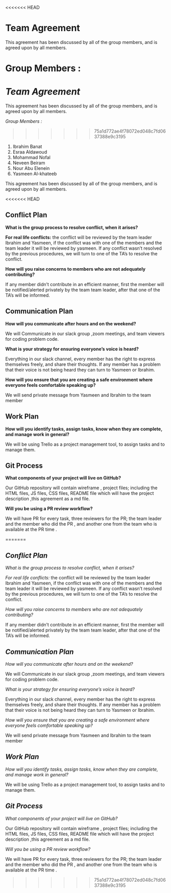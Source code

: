 <<<<<<< HEAD
# **Team Agreement**

This agreement has been discussed by all of the group members, and is agreed upon by all members.

**Group Members :**
=======
# _Team Agreement_

This agreement has been discussed by all of the group members, and is agreed upon by all members.

_Group Members :_

>>>>>>> 75a1d772ae4f78072ed048c7fd0637388e9c3195
1. Ibrahim Banat
2. Esraa Aldawoud
3. Mohammad Nofal
4. Neveen Beiram
5. Nour Abu Elenein
6. Yasmeen Al-khateeb

This agreement has been discussed by all of the group members, and is agreed upon by all members.

<<<<<<< HEAD

## **Conflict Plan**

**What is the group process to resolve conflict, when it arises?**

**For real life conflicts:** the conflict will be reviewed by the team leader Ibrahim and Yasmeen, if the conflict was with one of the members and the team leader it will be reviewed by yasmeen. If any conflict wasn’t resolved by the previous procedures, we will turn to one of the TA’s to resolve the conflict. 

**How will you raise concerns to members who are not adequately contributing?**

If any member didn’t contribute in an efficient manner, first the member will be notified/alerted privately by the team team leader, after that one of the TA’s will be informed. 

## **Communication Plan**

**How will you communicate after hours and on the weekend?**

We will Communicate in our slack group ,zoom meetings, and team viewers for coding problem code.

**What is your strategy for ensuring everyone’s voice is heard?**

Everything in our slack channel, every member has the right to express themselves freely, and share their thoughts. If any member has a problem that their voice is  not being heard they can turn to Yasmeen or Ibrahim. 

**How will you ensure that you are creating a safe environment where everyone feels comfortable speaking up?**

We will send private message from Yasmeen and Ibrahim to the team member

## **Work Plan**

**How will you identify tasks, assign tasks, know when they are complete, and manage work in general?**

We will be using Trello as a project management tool, to assign tasks and to manage them. 

## **Git Process**

**What components of your project will live on GitHub?**

Our GitHub repository  will contain wireframe , project files; including the HTML files, JS files, CSS files, README file which will have the project description ,this agreement as a md file. 


**Will you be using a PR review workflow?**

We will  have PR for every task, three reviewers for the PR; the team leader and the member who did the PR , and another one from the team who is available at the PR time .











=======
## _Conflict Plan_

_What is the group process to resolve conflict, when it arises?_

_For real life conflicts:_ the conflict will be reviewed by the team leader Ibrahim and Yasmeen, if the conflict was with one of the members and the team leader it will be reviewed by yasmeen. If any conflict wasn’t resolved by the previous procedures, we will turn to one of the TA’s to resolve the conflict.

_How will you raise concerns to members who are not adequately contributing?_

If any member didn’t contribute in an efficient manner, first the member will be notified/alerted privately by the team team leader, after that one of the TA’s will be informed.

## _Communication Plan_

_How will you communicate after hours and on the weekend?_

We will Communicate in our slack group ,zoom meetings, and team viewers for coding problem code.

_What is your strategy for ensuring everyone’s voice is heard?_

Everything in our slack channel, every member has the right to express themselves freely, and share their thoughts. If any member has a problem that their voice is not being heard they can turn to Yasmeen or Ibrahim.

_How will you ensure that you are creating a safe environment where everyone feels comfortable speaking up?_

We will send private message from Yasmeen and Ibrahim to the team member

## _Work Plan_

_How will you identify tasks, assign tasks, know when they are complete, and manage work in general?_

We will be using Trello as a project management tool, to assign tasks and to manage them.

## _Git Process_

_What components of your project will live on GitHub?_

Our GitHub repository will contain wireframe , project files; including the HTML files, JS files, CSS files, README file which will have the project description ,this agreement as a md file.

_Will you be using a PR review workflow?_

We will have PR for every task, three reviewers for the PR; the team leader and the member who did the PR , and another one from the team who is available at the PR time .
>>>>>>> 75a1d772ae4f78072ed048c7fd0637388e9c3195
